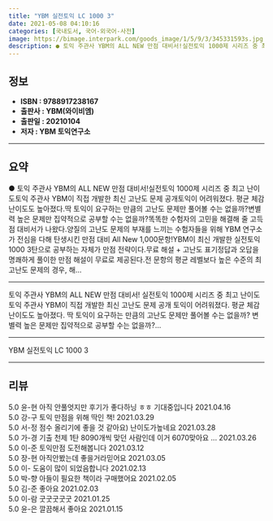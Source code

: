 ```yaml
---
title: "YBM 실전토익 LC 1000 3"
date: 2021-05-08 04:10:16
categories: [국내도서, 국어-외국어-사전]
image: https://bimage.interpark.com/goods_image/1/5/9/3/345331593s.jpg
description: ● 토익 주관사 YBM의 ALL NEW 만점 대비서!실전토익 1000제 시리즈 중 최고 난이도토익 주관사 YBM이 직접 개발한 최신 고난도 문제 공개토익이 어려워졌다. 평균 체감 난이도도 높아졌다.딱 토익이 요구하는 만큼의 고난도 문제만 풀어볼 수는 없을까?변별력 높은 문제만 집약적으
---
```


## **정보**

- **ISBN : 9788917238167**
- **출판사 : YBM(와이비엠)**
- **출판일 : 20210104**
- **저자 : YBM 토익연구소**

------



## **요약**

●  토익 주관사 YBM의 ALL NEW 만점 대비서!실전토익 1000제 시리즈 중 최고 난이도토익 주관사 YBM이 직접 개발한 최신 고난도 문제 공개토익이 어려워졌다. 평균 체감 난이도도 높아졌다.딱 토익이 요구하는 만큼의 고난도 문제만 풀어볼 수는 없을까?변별력 높은 문제만 집약적으로 공부할 수는 없을까?똑똑한 수험자의 고민을 해결해 줄 고득점 대비서가 나왔다.양질의 고난도 문제의 부재를 느끼는 수험자들을 위해 YBM 연구소가 전심을 다해 탄생시킨 만점 대비 All New 1,000문항!YBM이 최신 개발한 실전토익 1000 3탄으로 공부하는 자체가 만점 전략이다.무료 해설 + 고난도 표기정답과 오답을 명쾌하게 풀이한 만점 해설이 무료로 제공된다.전 문항의 평균 레벨보다 높은 수준의 최고난도 문제의 경우, 해...

------

토익 주관사 YBM의 ALL NEW 만점 대비서!
실전토익 1000제 시리즈 중 최고 난이도토익 주관사 YBM이 직접 개발한 최신 고난도 문제 공개
토익이 어려워졌다. 평균 체감 난이도도 높아졌다.
딱 토익이 요구하는 만큼의 고난도 문제만 풀어볼 수는 없을까?
변별력 높은 문제만 집약적으로 공부할 수는 없을까?... 

------


YBM 실전토익 LC 1000 3 

------


## **리뷰** 

5.0 윤-현 아직 안풀엇지만 후기가 좋다하닝 ㅎㅎ 기대중입니다 2021.04.16 <br/>5.0 강-구 토익 만점을 위해 딱인 책! 2021.03.29 <br/>5.0 서-정 점수 올리기에 좋을 것 같아요) 난이도가높네요 2021.03.28 <br/>5.0 가-경 기출 천제 1탄 8090개씩 맞던 사람인데 이거 6070맞아요 ... 2021.03.26 <br/>5.0 이-준 토익만점 도전해봅니다 2021.03.12 <br/>5.0 장-현 아직안봤는데 좋을거라믿어요 2021.03.05 <br/>5.0 이- 도움이 많이 되었음합니다  2021.02.13 <br/>5.0 박-향 아들이 필요한 책이라 구매했어요 2021.02.05 <br/>5.0 김-준 좋아요 2021.02.03 <br/>5.0 이-람 굿굿굿굿굿 2021.01.25 <br/>5.0 윤-은 깔끔해서 좋아요 2021.01.15 <br/>